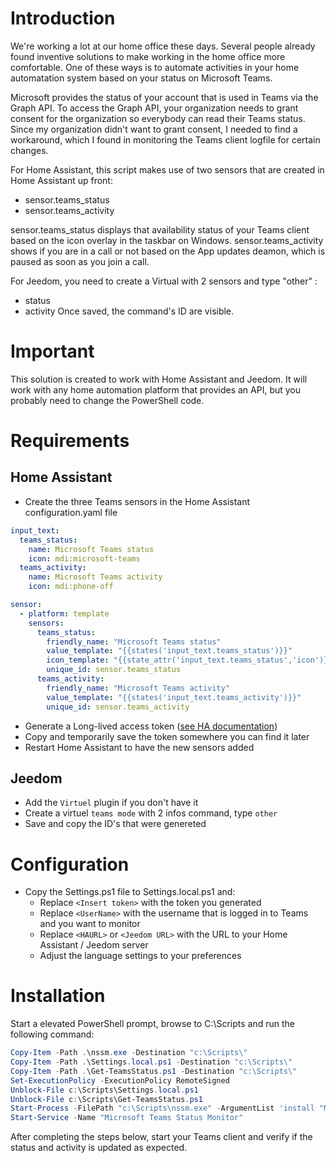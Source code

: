 # Introduction
We're working a lot at our home office these days. Several people already found inventive solutions to make working in the home office more comfortable. One of these ways is to automate activities in your home automatation system based on your status on Microsoft Teams.

Microsoft provides the status of your account that is used in Teams via the Graph API. To access the Graph API, your organization needs to grant consent for the organization so everybody can read their Teams status. Since my organization didn't want to grant consent, I needed to find a workaround, which I found in monitoring the Teams client logfile for certain changes.

For Home Assistant, this script makes use of two sensors that are created in Home Assistant up front:
* sensor.teams_status
* sensor.teams_activity

sensor.teams_status displays that availability status of your Teams client based on the icon overlay in the taskbar on Windows. sensor.teams_activity shows if you are in a call or not based on the App updates deamon, which is paused as soon as you join a call.

For Jeedom, you need to create a Virtual with 2 sensors and type "other" :
* status
* activity
Once saved, the command's ID are visible.

# Important
This solution is created to work with Home Assistant and Jeedom. It will work with any home automation platform that provides an API, but you probably need to change the PowerShell code.

# Requirements
## Home Assistant
* Create the three Teams sensors in the Home Assistant configuration.yaml file
```yaml
input_text:
  teams_status:
    name: Microsoft Teams status
    icon: mdi:microsoft-teams
  teams_activity:
    name: Microsoft Teams activity
    icon: mdi:phone-off

sensor:
  - platform: template
    sensors:
      teams_status: 
        friendly_name: "Microsoft Teams status"
        value_template: "{{states('input_text.teams_status')}}"
        icon_template: "{{state_attr('input_text.teams_status','icon')}}"
        unique_id: sensor.teams_status
      teams_activity:
        friendly_name: "Microsoft Teams activity"
        value_template: "{{states('input_text.teams_activity')}}"
        unique_id: sensor.teams_activity

```
* Generate a Long-lived access token ([see HA documentation](https://developers.home-assistant.io/docs/auth_api/#long-lived-access-token))
* Copy and temporarily save the token somewhere you can find it later
* Restart Home Assistant to have the new sensors added

## Jeedom
* Add the `Virtuel` plugin if you don't have it
* Create a virtuel `teams mode` with 2 infos command, type `other`
* Save and copy the ID's that were genereted

# Configuration
* Copy the Settings.ps1 file to Settings.local.ps1 and:
  * Replace `<Insert token>` with the token you generated
  * Replace `<UserName>` with the username that is logged in to Teams and you want to monitor
  * Replace `<HAURL>` or `<Jeedom URL>` with the URL to your Home Assistant / Jeedom server
  * Adjust the language settings to your preferences
# Installation
Start a elevated PowerShell prompt, browse to C:\Scripts and run the following command:
```powershell
Copy-Item -Path .\nssm.exe -Destination "c:\Scripts\"
Copy-Item -Path .\Settings.local.ps1 -Destination "c:\Scripts\"
Copy-Item -Path .\Get-TeamsStatus.ps1 -Destination "c:\Scripts\"
Set-ExecutionPolicy -ExecutionPolicy RemoteSigned
Unblock-File c:\Scripts\Settings.local.ps1
Unblock-File c:\Scripts\Get-TeamsStatus.ps1
Start-Process -FilePath "c:\Scripts\nssm.exe" -ArgumentList 'install "Microsoft Teams Status Monitor" "C:\Windows\System32\WindowsPowerShell\v1.0\powershell.exe" "-command "& { . C:\Scripts\Get-TeamsStatus.ps1 }"" ' -NoNewWindow -Wait
Start-Service -Name "Microsoft Teams Status Monitor"
```

After completing the steps below, start your Teams client and verify if the status and activity is updated as expected.
